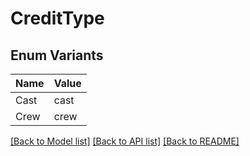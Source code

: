 # CreditType

## Enum Variants

| Name | Value |
|---- | -----|
| Cast | cast |
| Crew | crew |


[[Back to Model list]](../README.md#documentation-for-models) [[Back to API list]](../README.md#documentation-for-api-endpoints) [[Back to README]](../README.md)


